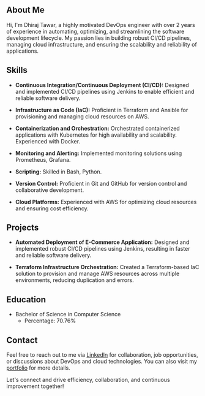 
## About Me

Hi, I'm Dhiraj Tawar, a highly motivated DevOps engineer with over 2 years of experience in automating, optimizing, and streamlining the software development lifecycle. My passion lies in building robust CI/CD pipelines, managing cloud infrastructure, and ensuring the scalability and reliability of applications.

## Skills

- **Continuous Integration/Continuous Deployment (CI/CD):** Designed and implemented CI/CD pipelines using Jenkins to enable efficient and reliable software delivery.

- **Infrastructure as Code (IaC):** Proficient in Terraform and Ansible for provisioning and managing cloud resources on AWS.

- **Containerization and Orchestration:** Orchestrated containerized applications with Kubernetes for high availability and scalability. Experienced with Docker.

- **Monitoring and Alerting:** Implemented monitoring solutions using Prometheus, Grafana.

- **Scripting:** Skilled in Bash, Python.

- **Version Control:** Proficient in Git and GitHub for version control and collaborative development.

- **Cloud Platforms:** Experienced with AWS for optimizing cloud resources and ensuring cost efficiency.

## Projects

- **Automated Deployment of E-Commerce Application:** Designed and implemented robust CI/CD pipelines using Jenkins, resulting in faster and reliable software delivery.

- **Terraform Infrastructure Orchestration:** Created a Terraform-based IaC solution to provision and manage AWS resources across multiple environments, reducing duplication and errors.

## Education

- Bachelor of Science in Computer Science
  - Percentage: 70.76%

## Contact

Feel free to reach out to me via [LinkedIn](https://www.linkedin.com/in/dhiraj-tawar-b9a387117/) for collaboration, job opportunities, or discussions about DevOps and cloud technologies. You can also visit my [portfolio](https://yourportfolio.com) for more details.

Let's connect and drive efficiency, collaboration, and continuous improvement together!
